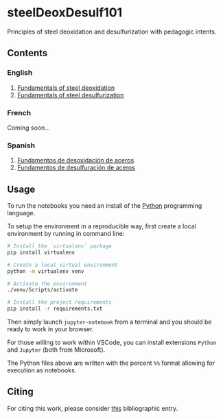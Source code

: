 # steelDeoxDesulf101

Principles of steel deoxidation and desulfurization with pedagogic intents.

## Contents

### English

1. [Fundamentals of steel deoxidation](src/en/Deox.py)
2. [Fundamentals of steel desulfurization](src/en/Desulf.py)

### French

Coming soon...

### Spanish

1. [Fundamentos de desoxidación de aceros](src/es/Deox.py)
2. [Fundamentos de desulfuración de aceros](src/es/Desulf.py)

## Usage

To run the notebooks you need an install of the [Python](https://www.python.org/) programming language.

To setup the environment in a reproducible way, first create a local environment by running in command line:

```bash
# Install the `virtualenv` package
pip install virtualenv

# Create a local virtual environment
python -m virtualenv venv

# Activate the environment
./venv/Scripts/activate

# Install the project requirements
pip install -r requirements.txt 
```

Then simply launch `jupyter-notebook` from a terminal and you should be ready to work in your browser.

For those willing to work within VSCode, you can install extensions `Python` and `Jupyter` (both from Microsoft).

The Python files above are written with the percent `%%` format allowing for execution as notebooks.

## Citing

For citing this work, please consider [this](CITATION.bib) bibliographic entry.

